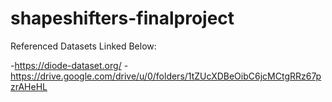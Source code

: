 # shapeshifters-finalproject
Referenced Datasets Linked Below:

-https://diode-dataset.org/ 
-https://drive.google.com/drive/u/0/folders/1tZUcXDBeOibC6jcMCtgRRz67pzrAHeHL 
